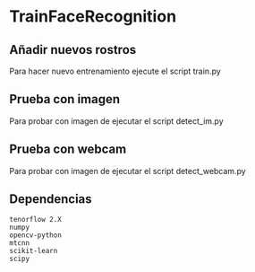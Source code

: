 # TrainFaceRecognition

## Añadir nuevos rostros
Para hacer nuevo entrenamiento ejecute el script train.py 

## Prueba con imagen
Para probar con imagen de ejecutar el script  detect_im.py

## Prueba con webcam 
Para probar con imagen de ejecutar el script  detect_webcam.py

## Dependencias 

```
tenorflow 2.X
numpy
opencv-python
mtcnn
scikit-learn
scipy
```